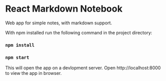 React Markdown Notebook
=======================

Web app for simple notes, with markdown support.

With npm installed run the following command in the project directory:

### `npm install`

### `npm start`

This will open the app on a devlopment server.
Open http://localhost:8000 to view the app in browser.